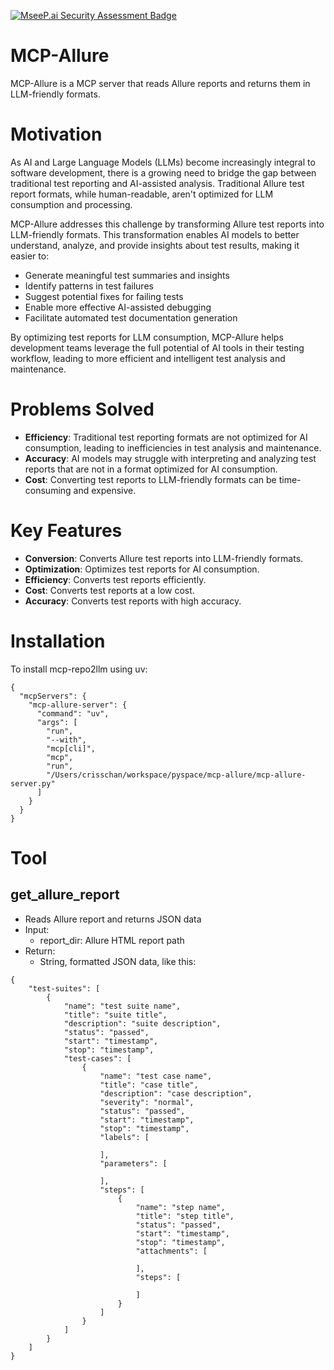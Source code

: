 [![MseeP.ai Security Assessment Badge](https://mseep.net/pr/crisschan-mcp-allure-badge.png)](https://mseep.ai/app/crisschan-mcp-allure)

# MCP-Allure

MCP-Allure is a MCP server that reads Allure reports and returns them in LLM-friendly formats.

# Motivation

As AI and Large Language Models (LLMs) become increasingly integral to software development, there is a growing need to bridge the gap between traditional test reporting and AI-assisted analysis. Traditional Allure test report formats, while human-readable, aren't optimized for LLM consumption and processing.

MCP-Allure addresses this challenge by transforming Allure test reports into LLM-friendly formats. This transformation enables AI models to better understand, analyze, and provide insights about test results, making it easier to:

- Generate meaningful test summaries and insights
- Identify patterns in test failures
- Suggest potential fixes for failing tests
- Enable more effective AI-assisted debugging
- Facilitate automated test documentation generation

By optimizing test reports for LLM consumption, MCP-Allure helps development teams leverage the full potential of AI tools in their testing workflow, leading to more efficient and intelligent test analysis and maintenance.

# Problems Solved
- **Efficiency**: Traditional test reporting formats are not optimized for AI consumption, leading to inefficiencies in test analysis and maintenance.
- **Accuracy**: AI models may struggle with interpreting and analyzing test reports that are not in a format optimized for AI consumption.
- **Cost**: Converting test reports to LLM-friendly formats can be time-consuming and expensive.

# Key Features
- **Conversion**: Converts Allure test reports into LLM-friendly formats.
- **Optimization**: Optimizes test reports for AI consumption.
- **Efficiency**: Converts test reports efficiently.
- **Cost**: Converts test reports at a low cost.
- **Accuracy**: Converts test reports with high accuracy.

# Installation 

To install mcp-repo2llm using uv:
```
{
  "mcpServers": {
    "mcp-allure-server": {
      "command": "uv",
      "args": [
        "run",
        "--with",
        "mcp[cli]",
        "mcp",
        "run",
        "/Users/crisschan/workspace/pyspace/mcp-allure/mcp-allure-server.py"
      ]
    }
  }
}
```
# Tool
##  get_allure_report

- Reads Allure report and returns JSON data
- Input:
  - report_dir: Allure HTML report path
- Return:
  - String, formatted JSON data, like this:
```
{
    "test-suites": [
        {
            "name": "test suite name",
            "title": "suite title",
            "description": "suite description",
            "status": "passed",
            "start": "timestamp",
            "stop": "timestamp",
            "test-cases": [
                {
                    "name": "test case name",
                    "title": "case title",
                    "description": "case description",
                    "severity": "normal",
                    "status": "passed",
                    "start": "timestamp",
                    "stop": "timestamp",
                    "labels": [

                    ],
                    "parameters": [

                    ],
                    "steps": [
                        {
                            "name": "step name",
                            "title": "step title",
                            "status": "passed",
                            "start": "timestamp",
                            "stop": "timestamp",
                            "attachments": [

                            ],
                            "steps": [

                            ]
                        }
                    ]
                }
            ]
        }
    ]
}

```
